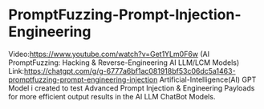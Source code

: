 # PromptFuzzing-Prompt-Injection-Engineering
Video:https://www.youtube.com/watch?v=Get1YLm0F6w  (AI PromptFuzzing: Hacking & Reverse-Engineering AI LLM/LCM Models)
Link:https://chatgpt.com/g/g-6777a6bf1ac081918bf53c06dc5a1463-promptfuzzing-prompt-engineering-injection
Artificial-Intelligence(AI) GPT Model i created to test Advanced Prompt Injection &amp; Engineering Payloads for more efficient output results in the AI LLM ChatBot Models.

